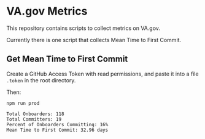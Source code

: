 #   VA.gov Metrics

This repository contains scripts to collect metrics on VA.gov.

Currently there is one script that collects Mean Time to First Commit.

##  Get Mean Time to First Commit

Create a GitHub Access Token with read permissions, and paste it into a file `.token` in the root directory.

Then:

    npm run prod

    Total Onboarders: 118
    Total Committers: 19
    Percent of Onboarders Committing: 16%
    Mean Time to First Commit: 32.96 days
